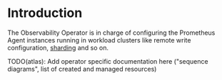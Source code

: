 # Introduction

The Observability Operator is in charge of configuring the Prometheus Agent instances running in workload clusters like remote write configuration, [sharding](sharding.md) and so on.

TODO(atlas): Add operator specific documentation here ("sequence diagrams", list of created and managed resources)
